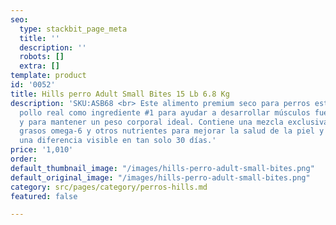 ```yaml
---
seo:
  type: stackbit_page_meta
  title: ''
  description: ''
  robots: []
  extra: []
template: product
id: '0052'
title: Hills perro Adult Small Bites 15 Lb 6.8 Kg
description: 'SKU:ASB68 <br> Este alimento premium seco para perros está hecho con
  pollo real como ingrediente #1 para ayudar a desarrollar músculos fuertes y magros
  y para mantener un peso corporal ideal. Contiene una mezcla exclusiva de ácidos
  grasos omega-6 y otros nutrientes para mejorar la salud de la piel y pelaje para
  una diferencia visible en tan solo 30 días.'
price: '1,010'
order: 
default_thumbnail_image: "/images/hills-perro-adult-small-bites.png"
default_original_image: "/images/hills-perro-adult-small-bites.png"
category: src/pages/category/perros-hills.md
featured: false

---
```

